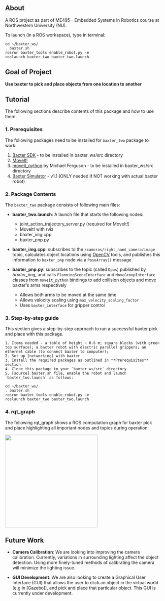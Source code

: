 ## About ##

A ROS project as part of ME495 - Embedded Systems in Robotics course at Northwestern University (NU). 

To launch (in a ROS workspace), type in terminal:
```
cd ~/baxter_ws/
. baxter.sh
rosrun baxter_tools enable_robot.py -e
roslaunch baxter_two baxter_two.launch
```

## Goal of Project ##

**Use baxter to pick and place objects from one location to another**

## Tutorial ##

The following sections describe contents of this package and how to use them:

### 1. Prerequisites ###

The following packages need to be installed for `baxter_two` package to work: 

1. [Baxter SDK] - to be installed in baxter_ws/src directory
2. [MoveIt!]
3. [moveit_python] by Michael Ferguson - to be installed in baxter_ws/src directory
4. [Baxter Simulator] - v1.1 (ONLY needed if NOT working with actual baxter robot)

### 2. Package Contents ###

The `baxter_two` package consists of following main files:

* **baxter_two.launch**: A launch file that starts the following nodes:
	* joint_action_trajectory_server.py (required for MoveIt!)
	* MoveIt! with rviz
	* baxter_img.cpp
	* baxter_pnp.py

* **baxter_img.cpp**: subscribes to the `/cameras/right_hand_camera/image` topic, calculates object locations using [OpenCV] tools, and publishes this information to `baxter_pnp` node via a `PoseArray()` message

* **baxter_pnp.py**: subscribes to the topic (called `Dpos`) published by *baxter_img*, and calls `PlanningSceneInterface` and `MoveGroupInterface` classes from `moveit_python` bindings to add collision objects and move baxter's arms respectively
	* Allows both arms to be moved at the same time
	* Allows velocity scaling using `max_velocity_scaling_factor`
	* Uses `baxter_interface` for gripper control

### 3. Step-by-step guide ###

This section gives a step-by-step approach to run a successful baxter pick and place with this package. 

	1. Items needed - a table of height ~ 0.6 m; square blocks (with green top surface); a baxter robot with electric parallel grippers; an ethernet cable (to connect baxter to computer);
	2. Set up [networking] with baxter
	3. Install the required packages as outlined in **Prerequisites** section
	4. Clone this package to your `baxter_ws/src` directory
	5. [source] baxter.sh file, enable the robot and launch `baxter_two.launch` as follows:
	
```
cd ~/baxter_ws/
. baxter.sh
rosrun baxter_tools enable_robot.py -e
roslaunch baxter_two baxter_two.launch
```

### 4. rqt_graph ###

The following rqt_graph shows a ROS computation graph for baxter pick and place highlighting all important nodes and topics during operation:

<img src="" align="middle" width="300">

## Future Work ##

* **Camera Calibration**: We are looking into improving the camera calibration. Currently, variations in surrounding lighting affect the object detection. Using more finely-tuned methods of calibrating the camera will minimize the lighting issue. 

* **GUI Development**: We are also looking to create a Graphical User Interface (GUI) that allows the user to click an object in the virtual world (e.g in [Gazebo]), and pick and place that particular object. This GUI is currently under development.

[Baxter SDK]: http://sdk.rethinkrobotics.com/wiki/Workstation_Setup
[MoveIt!]: http://moveit.ros.org/install/
[moveit_python]: https://github.com/mikeferguson/moveit_python
[Baxter Simulator]: http://sdk.rethinkrobotics.com/wiki/Simulator_Installation
[OpenCV]: http://opencv.org/
[networking]: http://sdk.rethinkrobotics.com/wiki/Networking
[source]: http://sdk.rethinkrobotics.com/wiki/Workstation_Setup
